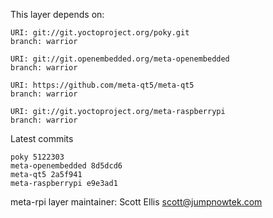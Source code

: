 This layer depends on:

    URI: git://git.yoctoproject.org/poky.git
    branch: warrior

    URI: git://git.openembedded.org/meta-openembedded
    branch: warrior

    URI: https://github.com/meta-qt5/meta-qt5
    branch: warrior

    URI: git://git.yoctoproject.org/meta-raspberrypi
    branch: warrior

Latest commits

    poky 5122303
    meta-openembedded 8d5dcd6
    meta-qt5 2a5f941
    meta-raspberrypi e9e3ad1

meta-rpi layer maintainer: Scott Ellis <scott@jumpnowtek.com>
